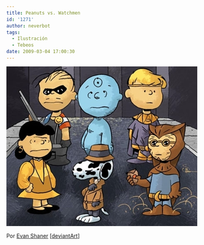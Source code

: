 ```yaml
---
title: Peanuts vs. Watchmen
id: '1271'
author: neverbot
tags:
  - Ilustración
  - Tebeos
date: 2009-03-04 17:00:30
---
```


[![Peanuts vs. Watchmen](./peanuts-vs-watchmen/peanuts_watchmen.jpg "Peanuts vs. Watchmen")](./peanuts_watchmen.jpg)

Por [Evan Shaner](http://explodingmoose.blogspot.com/2008/03/three-artists-walk-in-to-bar.html) \[[deviantArt](http://docshaner.deviantart.com/)\]